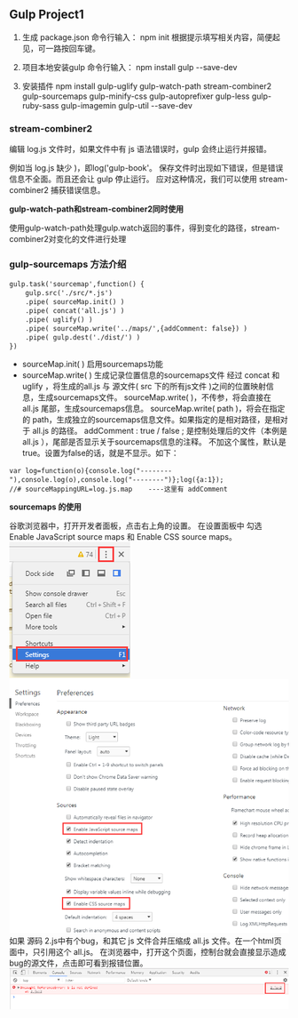 ##  Gulp  Project1

1. 生成 package.json
命令行输入：
npm init
根据提示填写相关内容，简便起见，可一路按回车键。

2.  项目本地安装gulp
命令行输入：
npm install gulp --save-dev

3. 安装插件
npm install gulp-uglify gulp-watch-path stream-combiner2 gulp-sourcemaps gulp-minify-css gulp-autoprefixer gulp-less gulp-ruby-sass gulp-imagemin gulp-util --save-dev



### stream-combiner2

编辑 log.js 文件时，如果文件中有 js 语法错误时，gulp 会终止运行并报错。

例如当 log.js 缺少 )，即log('gulp-book'。
保存文件时出现如下错误，但是错误信息不全面。而且还会让 gulp 停止运行。
应对这种情况，我们可以使用 stream-combiner2 捕获错误信息。


**gulp-watch-path和stream-combiner2同时使用**

使用gulp-watch-path处理gulp.watch返回的事件，得到变化的路径，stream-combiner2对变化的文件进行处理


### gulp-sourcemaps 方法介绍

```
gulp.task('sourcemap',function() {
    gulp.src('./src/*.js')
    .pipe( sourceMap.init() )
    .pipe( concat('all.js') )
    .pipe( uglify() )
    .pipe( sourceMap.write('../maps/',{addComment: false}) )
    .pipe( gulp.dest('./dist/') )
})
```

- sourceMap.init( ) 启用sourcemaps功能
- sourceMap.write( ) 生成记录位置信息的sourcemaps文件
经过 concat 和 uglify ，将生成的all.js 与 源文件( src 下的所有js文件 )之间的位置映射信息，生成sourcemaps文件。
sourceMap.write( )，不传参，将会直接在 all.js 尾部，生成sourcemaps信息。
sourceMap.write( path )，将会在指定的 path，生成独立的sourcemaps信息文件。如果指定的是相对路径，是相对于 all.js 的路径。
addComment : true / false ; 是控制处理后的文件（本例是 all.js ），尾部是否显示关于sourcemaps信息的注释。
不加这个属性，默认是true。设置为false的话，就是不显示。如下：

```
var log=function(o){console.log("--------"),console.log(o),console.log("--------")};log({a:1});
//# sourceMappingURL=log.js.map    ----这里有 addComment

```

**sourcemaps 的使用**

谷歌浏览器中，打开开发者面板，点击右上角的设置。
在设置面板中 勾选 Enable JavaScript source maps 和 Enable CSS source maps。
![sourcemaps](sourcemap1.png)
![sourcemaps](sourcemap2.png)
如果 源码 2.js中有个bug，和其它 js 文件合并压缩成 all.js 文件。在一个html页面中，只引用这个 all.js。
在浏览器中，打开这个页面，控制台就会直接显示造成bug的源文件，点击即可看到报错位置。
![sourcemaps](sourcemap3.png)














